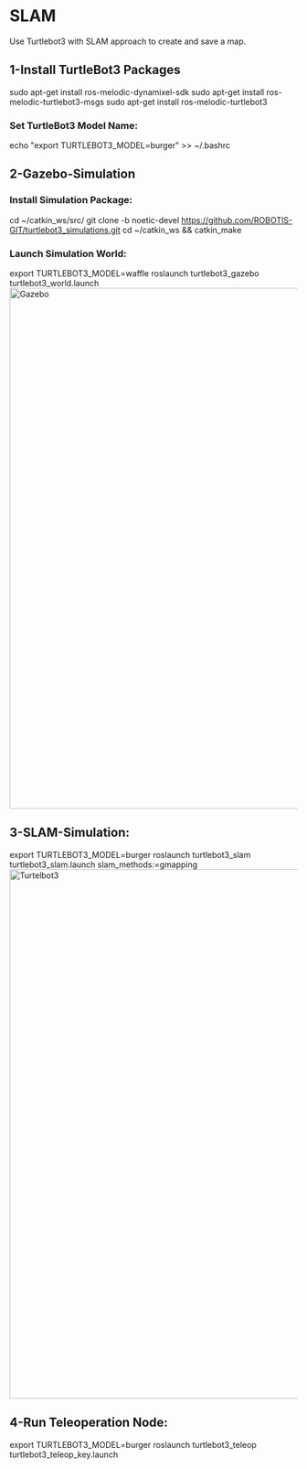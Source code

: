 # SLAM
Use Turtlebot3 with SLAM approach to create and save a map.
## 1-Install TurtleBot3 Packages
sudo apt-get install ros-melodic-dynamixel-sdk
sudo apt-get install ros-melodic-turtlebot3-msgs
sudo apt-get install ros-melodic-turtlebot3
### Set TurtleBot3 Model Name:
echo "export TURTLEBOT3_MODEL=burger" >> ~/.bashrc
## 2-Gazebo-Simulation
### Install Simulation Package:
cd ~/catkin_ws/src/
git clone -b noetic-devel https://github.com/ROBOTIS-GIT/turtlebot3_simulations.git
cd ~/catkin_ws && catkin_make
### Launch Simulation World:
export TURTLEBOT3_MODEL=waffle
roslaunch turtlebot3_gazebo turtlebot3_world.launch
<img width="911" alt="Gazebo" src="https://github.com/Razanalshaeri/SLAM/assets/135154136/a7d782a1-c474-401c-aa51-78f71b44bed1">
## 3-SLAM-Simulation:
export TURTLEBOT3_MODEL=burger
roslaunch turtlebot3_slam turtlebot3_slam.launch slam_methods:=gmapping
<img width="926" alt="Turtelbot3" src="https://github.com/Razanalshaeri/SLAM/assets/135154136/1d255837-b8d4-4c05-a6b1-c60766ca5918">
## 4-Run Teleoperation Node:
export TURTLEBOT3_MODEL=burger
roslaunch turtlebot3_teleop turtlebot3_teleop_key.launch







